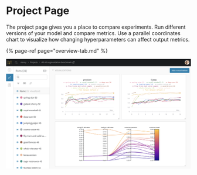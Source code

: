 # Project Page

The project page gives you a place to compare experiments. Run different versions of your model and compare metrics. Use a parallel coordinates chart to visualize how changing hyperparameters can affect output metrics.

{% page-ref page="overview-tab.md" %}

![](../../../.gitbook/assets/image%20%2813%29.png)




